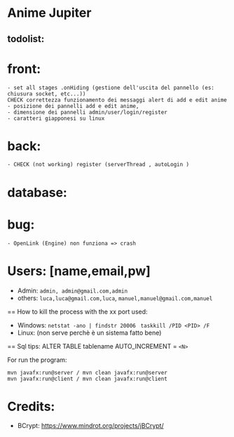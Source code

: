 # Anime Jupiter

## todolist:
# front:
    - set all stages .onHiding (gestione dell'uscita del pannello (es: chiusura socket, etc...))
    CHECK correttezza funzionamento dei messaggi alert di add e edit anime
    - posizione dei pannelli add e edit anime, 
    - dimensione dei pannelli admin/user/login/register
    - caratteri giapponesi su linux

# back:
    - CHECK (not working) register (serverThread , autoLogin ) 


# database:
    


# bug:
    
    - OpenLink (Engine) non funziona => crash 


# Users: [name,email,pw]
- Admin: `admin, admin@gmail.com,admin`
- others: `luca,luca@gmail.com,luca`,
         `manuel,manuel@gmail.com,manuel`


== How to kill the process with the xx port used:
- Windows: 
`netstat -ano | findstr 20006 `
`taskkill /PID <PID> /F`
- Linux: (non serve perchè è un sistema fatto bene)

== Sql tips:
ALTER TABLE tablename AUTO_INCREMENT = `<N>`


For run the program: 
```
mvn javafx:run@server / mvn clean javafx:run@server
mvn javafx:run@client / mvn clean javafx:run@client 
```

# Credits:
- BCrypt: https://www.mindrot.org/projects/jBCrypt/

